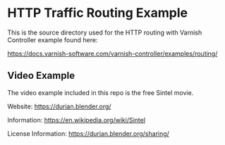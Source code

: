 # HTTP Traffic Routing Example
This is the source directory used for the HTTP routing with Varnish Controller example found here:

https://docs.varnish-software.com/varnish-controller/examples/routing/

## Video Example
The video example included in this repo is the free Sintel movie.

Website: https://durian.blender.org/

Information: https://en.wikipedia.org/wiki/Sintel

License Information: https://durian.blender.org/sharing/
